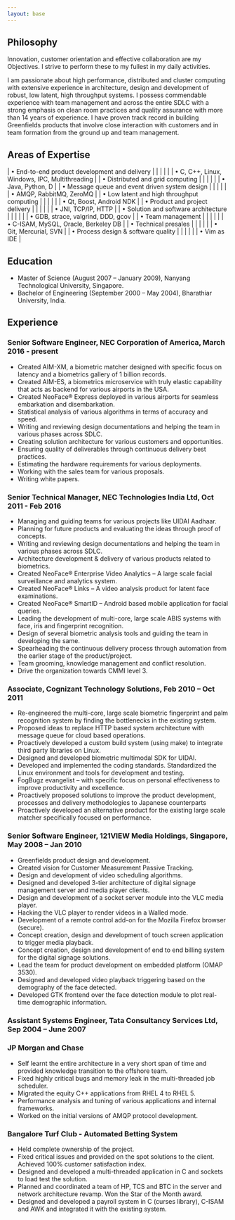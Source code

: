 ```yaml
---
layout: base
---
```


## Philosophy

Innovation, customer orientation and effective collaboration are my Objectives. I strive to perform these to my fullest in my
daily activities.

I am passionate about high performance, distributed and cluster computing with extensive experience in
architecture, design and development of robust, low latent, high throughput systems. I possess commendable experience
with team management and across the entire SDLC with a strong emphasis on clean room practices and quality assurance
with more than 14 years of experience. I have proven track record in building Greenfields products that involve close
interaction with customers and in team formation from the ground up and team management.


## Areas of Expertise

| •   End-to-end product development and delivery  | | | | | | •   C, C++, Linux, Windows, IPC, Multithreading |
| •   Distributed and grid computing               | | | | | | •   Java, Python, D                             |
| •   Message queue and event driven system design | | | | | | •   AMQP, RabbitMQ, ZeroMQ                      |
| •   Low latent and high throughput computing     | | | | | | •   Qt, Boost, Android NDK                      |
| •   Product and project delivery                 | | | | | | •   JNI, TCP/IP, HTTP                           |
| •   Solution and software architecture           | | | | | | •   GDB, strace, valgrind, DDD, gcov            |
| •   Team management                              | | | | | | •   C-ISAM, MySQL, Oracle, Berkeley DB          |
| •   Technical presales                           | | | | | | •   Git, Mercurial, SVN                         |
| •   Process design & software quality            | | | | | | •   Vim as IDE                                  |


## Education

*  Master of Science (August 2007 – January 2009), Nanyang Technological University, Singapore.
*  Bachelor of Engineering (September 2000 – May 2004), Bharathiar University, India.

## Experience

### Senior Software Engineer, NEC Corporation of America, March 2016 - present

*  Created AIM-XM, a biometric matcher designed with specific focus on latency and a biometrics gallery of 1 billion records.
*  Created AIM-ES, a biometrics microservice with truly elastic capability that acts as backend for various airports in the USA.
*  Created NeoFace® Express deployed in various airports for seamless embarkation and disembarkation.
*  Statistical analysis of various algorithms in terms of accuracy and speed.
*  Writing and reviewing design documentations and helping the team in various phases across SDLC.
*  Creating solution architecture for various customers and opportunities.
*  Ensuring quality of deliverables through continuous delivery best practices.
*  Estimating the hardware requirements for various deployments.
*  Working with the sales team for various proposals.
*  Writing white papers.

### Senior Technical Manager, NEC Technologies India Ltd, Oct 2011 - Feb 2016

*  Managing and guiding teams for various projects like UIDAI Aadhaar.
*  Planning for future products and evaluating the ideas through proof of concepts.
*  Writing and reviewing design documentations and helping the team in various phases across SDLC.
*  Architecture development & delivery of various products related to biometrics.
*  Created NeoFace® Enterprise Video Analytics – A large scale facial surveillance and analytics system.
*  Created NeoFace® Links – A video analysis product for latent face examinations.
*  Created NeoFace® SmartID – Android based mobile application for facial queries.
*  Leading the development of multi-core, large scale ABIS systems with face, iris and fingerprint recognition.
*  Design of several biometric analysis tools and guiding the team in developing the same.
*  Spearheading the continuous delivery process through automation from the earlier stage of the product/project.
*  Team grooming, knowledge management and conflict resolution.
*  Drive the organization towards CMMI level 3.

### Associate, Cognizant Technology Solutions, Feb 2010 – Oct 2011

*  Re-engineered the multi-core, large scale biometric fingerprint and palm recognition system by finding the bottlenecks in the existing system.
*  Proposed ideas to replace HTTP based system architecture with message queue for cloud based operations.
*  Proactively developed a custom build system (using make) to integrate third party libraries on Linux.
*  Designed and developed biometric multimodal SDK for UIDAI.
*  Developed and implemented the coding standards. Standardized the Linux environment and tools for development and testing.
*  FogBugz evangelist – with specific focus on personal effectiveness to improve productivity and excellence.
*  Proactively proposed solutions to improve the product development, processes and delivery methodologies to Japanese counterparts
*  Proactively developed an alternative product for the existing large scale matcher specifically focused on performance.

### Senior Software Engineer, 121VIEW Media Holdings, Singapore, May 2008 – Jan 2010

*  Greenfields product design and development.
*  Created vision for Customer Measurement Passive Tracking.
*  Design and development of video scheduling algorithms.
*  Designed and developed 3-tier architecture of digital signage management server and media player clients.
*  Design and development of a socket server module into the VLC media player.
*  Hacking the VLC player to render videos in a Walled mode.
*  Development of a remote control add-on for the Mozilla Firefox browser (secure).
*  Concept creation, design and development of touch screen application to trigger media playback.
*  Concept creation, design and development of end to end billing system for the digital signage solutions.
*  Lead the team for product development on embedded platform (OMAP 3530).
*  Designed and developed video playback triggering based on the demography of the face detected.
*  Developed GTK frontend over the face detection module to plot real-time demographic information.

### Assistant Systems Engineer, Tata Consultancy Services Ltd, Sep 2004 – June 2007

### JP Morgan and Chase

*  Self learnt the entire architecture in a very short span of time and provided knowledge transition to the offshore team.
*  Fixed highly critical bugs and memory leak in the multi-threaded job scheduler.
*  Migrated the equity C++ applications from RHEL 4 to RHEL 5.
*  Performance analysis and tuning of various applications and internal frameworks.
*  Worked on the initial versions of AMQP protocol development.

### Bangalore Turf Club - Automated Betting System

*  Held complete ownership of the project.
*  Fixed critical issues and provided on the spot solutions to the client. Achieved 100% customer satisfaction index.
*  Designed and developed a multi-threaded application in C and sockets to load test the solution.
*  Planned and coordinated a team of HP, TCS and BTC in the server and network architecture revamp. Won the Star of the Month award.
*  Designed and developed a payroll system in C (curses library), C-ISAM and AWK and integrated it with the existing system.

